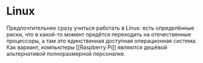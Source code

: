 # Linux

Предпочтительнее сразу учиться работать в Linux: есть определённые риски, что в какой-то момент придётся переходить на отечественные процессоры, а там это единственная доступная операционная система. Как вариант, компьютеры [[Raspberry Pi]] являются дешёвой альтернативой полноразмерной персоналке.
